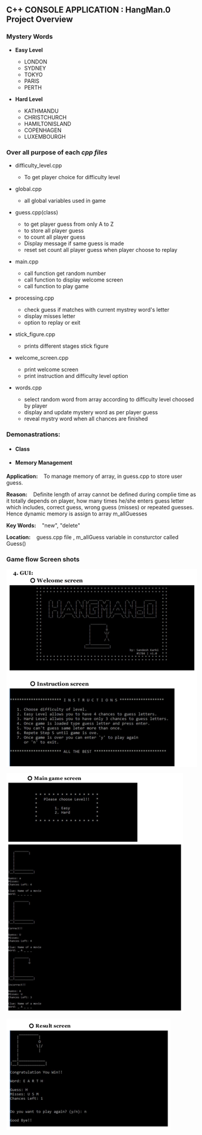 

##  C++ CONSOLE APPLICATION : HangMan.0  Project Overview

### Mystery Words
* **Easy Level**
  - LONDON
  - SYDNEY
  - TOKYO
  - PARIS
  - PERTH


* **Hard Level**
  - KATHMANDU
  - CHRISTCHURCH
  - HAMILTONISLAND
  - COPENHAGEN
  - LUXEMBOURGH


### Over all purpose of each *cpp files*

* difficulty_level.cpp
  - To get player choice for difficulty level


* global.cpp
  - all global variables used in game


* guess.cpp(class)
  - to get player guess from only A to Z
  - to store all player guess
  - to count all player guess
  - Display message if same guess is made
  - reset set count all player guess when player choose to replay


* main.cpp
  - call function get random number
  - call function to display welcome screen
  - call function to play game


* processing.cpp
  - check guess if matches with current mystrey word's letter
  - display misses letter
  - option to replay  or exit


* stick_figure.cpp
  - prints different stages stick figure


*  welcome_screen.cpp
   - print welcome screen
   - print instruction and difficulty level option


* words.cpp
  - select random word from array according to difficulty level choosed by player
  - display and update mystery word as per player guess
  - reveal mystry word when all chances are finished

### Demonastrations:

  * #### Class
  * #### Memory Management  
  **Application:**  &nbsp;&nbsp; To manage memory of array, in guess.cpp to store user guess.

  **Reason:** &nbsp;&nbsp; Definite length of array cannot be defined during complie time as it totally depends on
   player, how many times he/she enters guess letter which includes, correct guess, wrong guess (misses) or repeated guesses. Hence dynamic memory is assign to array m_allGuesses

  **Key Words:** &nbsp;&nbsp; "new", "delete"

  **Location:** &nbsp;&nbsp; guess.cpp file , m_allGuess variable in consturctor called Guess()

### Game flow Screen shots
  ![Alt](/misc/screen_shots/welcomeScreen.png "Welcome Screen")

  ![Alt](/misc/screen_shots/mainScreen.png "Main screen")

  ![Alt](/misc/screen_shots/resultScreen.png "welcome Screen")
